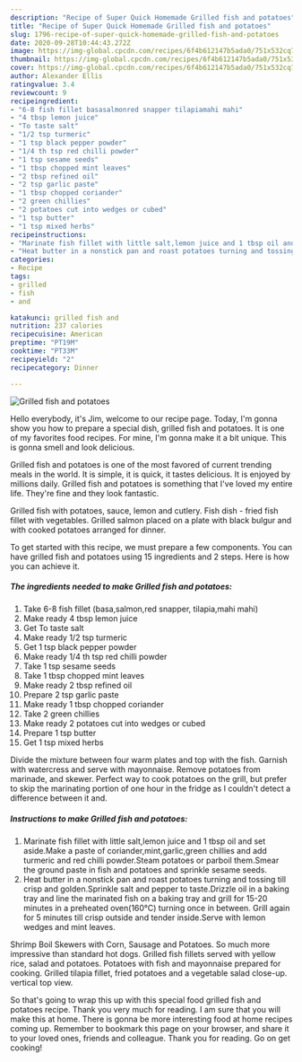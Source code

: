 ```yaml
---
description: "Recipe of Super Quick Homemade Grilled fish and potatoes"
title: "Recipe of Super Quick Homemade Grilled fish and potatoes"
slug: 1796-recipe-of-super-quick-homemade-grilled-fish-and-potatoes
date: 2020-09-28T10:44:43.272Z
image: https://img-global.cpcdn.com/recipes/6f4b612147b5ada0/751x532cq70/grilled-fish-and-potatoes-recipe-main-photo.jpg
thumbnail: https://img-global.cpcdn.com/recipes/6f4b612147b5ada0/751x532cq70/grilled-fish-and-potatoes-recipe-main-photo.jpg
cover: https://img-global.cpcdn.com/recipes/6f4b612147b5ada0/751x532cq70/grilled-fish-and-potatoes-recipe-main-photo.jpg
author: Alexander Ellis
ratingvalue: 3.4
reviewcount: 9
recipeingredient:
- "6-8 fish fillet basasalmonred snapper tilapiamahi mahi"
- "4 tbsp lemon juice"
- "To taste salt"
- "1/2 tsp turmeric"
- "1 tsp black pepper powder"
- "1/4 th tsp red chilli powder"
- "1 tsp sesame seeds"
- "1 tbsp chopped mint leaves"
- "2 tbsp refined oil"
- "2 tsp garlic paste"
- "1 tbsp chopped coriander"
- "2 green chillies"
- "2 potatoes cut into wedges or cubed"
- "1 tsp butter"
- "1 tsp mixed herbs"
recipeinstructions:
- "Marinate fish fillet with little salt,lemon juice and 1 tbsp oil and set aside.Make a paste of coriander,mint,garlic,green chillies and add turmeric and red chilli powder.Steam potatoes or parboil them.Smear the ground paste in fish and potatoes and sprinkle sesame seeds."
- "Heat butter in a nonstick pan and roast potatoes turning and tossing till crisp and golden.Sprinkle salt and pepper to taste.Drizzle oil in a baking tray and line the marinated fish on a baking tray and grill for 15-20 minutes in a preheated oven(160°C) turning once in between. Grill again for 5 minutes till crisp outside and tender inside.Serve with lemon wedges and mint leaves."
categories:
- Recipe
tags:
- grilled
- fish
- and

katakunci: grilled fish and 
nutrition: 237 calories
recipecuisine: American
preptime: "PT19M"
cooktime: "PT33M"
recipeyield: "2"
recipecategory: Dinner

---
```



![Grilled fish and potatoes](https://img-global.cpcdn.com/recipes/6f4b612147b5ada0/751x532cq70/grilled-fish-and-potatoes-recipe-main-photo.jpg)

Hello everybody, it's Jim, welcome to our recipe page. Today, I'm gonna show you how to prepare a special dish, grilled fish and potatoes. It is one of my favorites food recipes. For mine, I'm gonna make it a bit unique. This is gonna smell and look delicious.

Grilled fish and potatoes is one of the most favored of current trending meals in the world. It is simple, it is quick, it tastes delicious. It is enjoyed by millions daily. Grilled fish and potatoes is something that I've loved my entire life. They're fine and they look fantastic.

Grilled fish with potatoes, sauce, lemon and cutlery. Fish dish - fried fish fillet with vegetables. Grilled salmon placed on a plate with black bulgur and with cooked potatoes arranged for dinner.


To get started with this recipe, we must prepare a few components. You can have grilled fish and potatoes using 15 ingredients and 2 steps. Here is how you can achieve it.

<!--inarticleads1-->

##### The ingredients needed to make Grilled fish and potatoes:

1. Take 6-8 fish fillet (basa,salmon,red snapper, tilapia,mahi mahi)
1. Make ready 4 tbsp lemon juice
1. Get To taste salt
1. Make ready 1/2 tsp turmeric
1. Get 1 tsp black pepper powder
1. Make ready 1/4 th tsp red chilli powder
1. Take 1 tsp sesame seeds
1. Take 1 tbsp chopped mint leaves
1. Make ready 2 tbsp refined oil
1. Prepare 2 tsp garlic paste
1. Make ready 1 tbsp chopped coriander
1. Take 2 green chillies
1. Make ready 2 potatoes cut into wedges or cubed
1. Prepare 1 tsp butter
1. Get 1 tsp mixed herbs


Divide the mixture between four warm plates and top with the fish. Garnish with watercress and serve with mayonnaise. Remove potatoes from marinade, and skewer. Perfect way to cook potatoes on the grill, but prefer to skip the marinating portion of one hour in the fridge as I couldn&#39;t detect a difference between it and. 

<!--inarticleads2-->

##### Instructions to make Grilled fish and potatoes:

1. Marinate fish fillet with little salt,lemon juice and 1 tbsp oil and set aside.Make a paste of coriander,mint,garlic,green chillies and add turmeric and red chilli powder.Steam potatoes or parboil them.Smear the ground paste in fish and potatoes and sprinkle sesame seeds.
1. Heat butter in a nonstick pan and roast potatoes turning and tossing till crisp and golden.Sprinkle salt and pepper to taste.Drizzle oil in a baking tray and line the marinated fish on a baking tray and grill for 15-20 minutes in a preheated oven(160°C) turning once in between. Grill again for 5 minutes till crisp outside and tender inside.Serve with lemon wedges and mint leaves.


Shrimp Boil Skewers with Corn, Sausage and Potatoes. So much more impressive than standard hot dogs. Grilled fish fillets served with yellow rice, salad and potatoes. Potatoes with fish and mayonnaise prepared for cooking. Grilled tilapia fillet, fried potatoes and a vegetable salad close-up. vertical top view. 

So that's going to wrap this up with this special food grilled fish and potatoes recipe. Thank you very much for reading. I am sure that you will make this at home. There is gonna be more interesting food at home recipes coming up. Remember to bookmark this page on your browser, and share it to your loved ones, friends and colleague. Thank you for reading. Go on get cooking!
